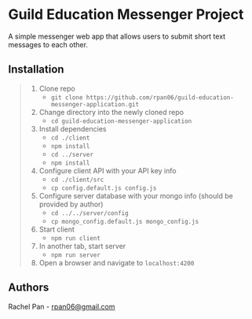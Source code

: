 # Guild Education Messenger Project

A simple messenger web app that allows users to submit short text messages to each other.

## Installation

> 1. Clone repo
>    - `git clone https://github.com/rpan06/guild-education-messenger-application.git`
> 1. Change directory into the newly cloned repo
>    - `cd guild-education-messenger-application`
> 1. Install dependencies
>    - `cd ./client`
>    - `npm install`
>    - `cd ../server`
>    - `npm install`
> 1. Configure client API with your API key info
>    - `cd ./client/src`
>    - `cp config.default.js config.js`
> 1. Configure server database with your mongo info (should be provided by author)
>    - `cd ../../server/config`
>    - `cp mongo_config.default.js mongo_config.js`
> 1. Start client
>    - `npm run client`
> 1. In another tab, start server
>    - `npm run server`
> 1. Open a browser and navigate to `localhost:4200`

## Authors

Rachel Pan - rpan06@gmail.com